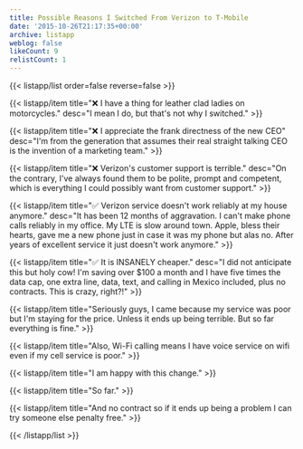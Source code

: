 ```yaml
---
title: Possible Reasons I Switched From Verizon to T-Mobile
date: '2015-10-26T21:17:35+00:00'
archive: listapp
weblog: false
likeCount: 9
relistCount: 1
---
```



{{< listapp/list order=false reverse=false >}}

   {{< listapp/item title="❌ I have a thing for leather clad ladies on motorcycles."
      desc="I mean I do, but that's not why I switched." >}}

   {{< listapp/item title="❌ I appreciate the frank directness of the new CEO"
      desc="I'm from the generation that assumes their real straight talking CEO is the invention of a marketing team." >}}

   {{< listapp/item title="❌ Verizon's customer support is terrible."
      desc="On the contrary, I've always found them to be polite, prompt and competent, which is everything I could possibly want from customer support." >}}

   {{< listapp/item title="✅ Verizon service doesn't work reliably at my house anymore."
      desc="It has been 12 months of aggravation. I can't make phone calls reliably in my office. My LTE is slow around town. Apple, bless their hearts, gave me a new phone just in case it was my phone but alas no. After years of excellent service it just doesn't work anymore." >}}

   {{< listapp/item title="✅ It is INSANELY cheaper."
      desc="I did not anticipate this but holy cow! I'm saving over $100 a month and I have five times the data cap, one extra line, data, text, and calling in Mexico included, plus no contracts. This is crazy, right?!" >}}

   {{< listapp/item title="Seriously guys, I came because my service was poor but I'm staying for the price. Unless it ends up being terrible. But so far everything is fine." >}}

   {{< listapp/item title="Also, Wi-Fi calling means I have voice service on wifi even if my cell service is poor." >}}

   {{< listapp/item title="I am happy with this change." >}}

   {{< listapp/item title="So far." >}}

   {{< listapp/item title="And no contract so if it ends up being a problem I can try someone else penalty free." >}}

{{< /listapp/list >}}
